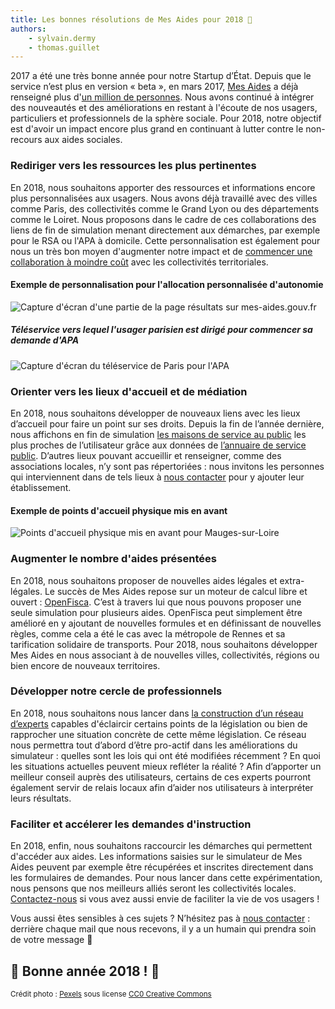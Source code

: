 ```yaml
---
title: Les bonnes résolutions de Mes Aides pour 2018 🎉
authors:
    - sylvain.dermy
    - thomas.guillet
---
```


2017 a été une très bonne année pour notre Startup d’État. Depuis que le service n’est plus en version « beta », en mars 2017, [Mes Aides](https://mes-aides.gouv.fr/) a déjà renseigné plus d'[un million de personnes](https://stats.data.gouv.fr/index.php?module=CoreHome&action=index&idSite=9&period=year&date=2017-01-08#?module=Goals&action=goalReport&idSite=9&period=year&date=2017-01-08&idGoal=1). Nous avons continué à intégrer des nouveautés et des améliorations en restant à l'écoute de nos usagers, particuliers et professionnels de la sphère sociale. Pour 2018, notre objectif est d'avoir un impact encore plus grand en continuant à lutter contre le non-recours aux aides sociales.

<!--more-->
### Rediriger vers les ressources les plus pertinentes
En 2018, nous souhaitons apporter des ressources et informations encore plus personnalisées aux usagers. Nous avons déjà travaillé avec des villes comme Paris, des collectivités comme le Grand Lyon ou des départements comme le Loiret. Nous proposons dans le cadre de ces collaborations des liens de fin de simulation menant directement aux démarches, par exemple pour le RSA ou l'APA à domicile. Cette personnalisation est également pour nous un très bon moyen d'augmenter notre impact et de [commencer une collaboration à moindre coût](mailto:bonjour@mes-aides.gouv.fr?subject=Mettre%20en%20place%20des%20liens%20pertinents%20pour%20nos%20usagers) avec les collectivités territoriales.

#### Exemple de personnalisation pour l'allocation personnalisée d'autonomie
![Capture d'écran d'une partie de la page résultats sur mes-aides.gouv.fr](/img/posts/2018-02-12-mes-aides-nos-voeux/1-apa-paris-resultats.png)

##### Téléservice vers lequel l'usager parisien est dirigé pour commencer sa demande d'APA
![Capture d'écran du téléservice de Paris pour l'APA](/img/posts/2018-02-12-mes-aides-nos-voeux/1-apa-paris-teleservice.png)

### Orienter vers les lieux d'accueil et de médiation
En 2018, nous souhaitons développer de nouveaux liens avec les lieux d’accueil pour faire un point sur ses droits. Depuis la fin de l’année dernière, nous affichons en fin de simulation [les maisons de service au public](https://www.maisondeservicesaupublic.fr/) les plus proches de l’utilisateur grâce aux données de [l’annuaire de service public](https://lannuaire.service-public.fr). D’autres lieux pouvant accueillir et renseigner, comme des associations locales, n’y sont pas répertoriées : nous invitons les personnes qui interviennent dans de tels lieux à [nous contacter](mailto:bonjour@mes-aides.gouv.fr?subject=Ajouter%20mon%20%C3%A9tablissement%20%C3%A0%20la%20page%20des%20r%C3%A9sultats) pour y ajouter leur établissement.

#### Exemple de points d'accueil physique mis en avant
![Points d'accueil physique mis en avant pour Mauges-sur-Loire](/img/posts/2018-02-12-mes-aides-nos-voeux/2-msap.png)

### Augmenter le nombre d'aides présentées
En 2018, nous souhaitons proposer de nouvelles aides légales et extra-légales. Le succès de Mes Aides repose sur un moteur de calcul libre et ouvert : [OpenFisca](https://www.openfisca.org). C’est à travers lui que nous pouvons proposer une seule simulation pour plusieurs aides. OpenFisca peut simplement être amélioré en y ajoutant de nouvelles formules et en définissant de nouvelles règles, comme cela a été le cas avec la métropole de Rennes et sa tarification solidaire de transports. Pour 2018, nous souhaitons développer Mes Aides en nous associant à de nouvelles villes, collectivités, régions ou bien encore de nouveaux territoires.

### Développer notre cercle de professionnels
En 2018, nous souhaitons nous lancer dans [la construction d’un réseau d’experts](https://gouv.us12.list-manage.com/subscribe?u=1ec467926df0f8b0be4915921&id=0321551dd4) capables d'éclaircir certains points de la législation ou bien de rapprocher une situation concrète de cette même législation. Ce réseau nous permettra tout d’abord d’être pro-actif dans les améliorations du simulateur : quelles sont les lois qui ont été modifiées récemment ? En quoi les situations actuelles peuvent mieux refléter la réalité ? Afin d’apporter un meilleur conseil auprès des utilisateurs, certains de ces experts pourront également servir de relais locaux afin d’aider nos utilisateurs à interpréter leurs résultats.

### Faciliter et accélerer les demandes d'instruction
En 2018, enfin, nous souhaitons raccourcir les démarches qui permettent d'accéder aux aides. Les informations saisies sur le simulateur de Mes Aides peuvent par exemple être récupérées et inscrites directement dans les formulaires de demandes. Pour nous lancer dans cette expérimentation, nous pensons que nos meilleurs alliés seront les collectivités locales. [Contactez-nous](mailto:bonjour@mes-aides.gouv.fr?subject=Exp%C3%A9rimenter%20pour%20des%20d%C3%A9marches%20simplifi%C3%A9es) si vous avez aussi envie de faciliter la vie de vos usagers !

Vous aussi êtes sensibles à ces sujets ? N’hésitez pas à [nous contacter](mailto:bonjour@mes-aides.gouv.fr?subject=Commentaire%20sur%20votre%20article%20du%20blog%20beta.gouv.fr) : derrière chaque mail que nous recevons, il y a un humain qui prendra soin de votre message 🙂

## 🎉 Bonne année 2018 ! 🎉

<small>Crédit photo : [Pexels](https://www.pexels.com/photo/person-holding-blue-ballpoint-pen-writing-in-notebook-210661/) sous license [CC0 Creative Commons](https://creativecommons.org/publicdomain/zero/1.0/)</small>
